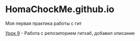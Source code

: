 # HomaChockMe.github.io
Моя первая практика работы с гит


[Урок 9](https://homachockme.github.io/lesson_12/ "Готовое домашнее задание урок 9") - Работа с репозиторием гитхаб, добавил описание
